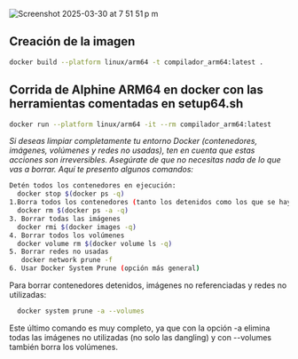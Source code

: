 ![Screenshot 2025-03-30 at 7 51 51 p m](https://github.com/user-attachments/assets/dd746913-d08b-4acb-b002-114ad08b683e)


## Creación de la imagen
```bash
docker build --platform linux/arm64 -t compilador_arm64:latest .
```

## Corrida de Alphine ARM64 en docker con las herramientas comentadas en setup64.sh
```bash
docker run --platform linux/arm64 -it --rm compilador_arm64:latest
```
_Si deseas limpiar completamente tu entorno Docker (contenedores, imágenes, volúmenes y redes no usadas), ten en cuenta que estas acciones son irreversibles. Asegúrate de que no necesitas nada de lo que vas a borrar. Aquí te presento algunos comandos:_

```bash
Detén todos los contenedores en ejecución:
  docker stop $(docker ps -q)
1.Borra todos los contenedores (tanto los detenidos como los que se hayan detenido):
  docker rm $(docker ps -a -q)
3. Borrar todas las imágenes
  docker rmi $(docker images -q)
4. Borrar todos los volúmenes
  docker volume rm $(docker volume ls -q)
5. Borrar redes no usadas
   docker network prune -f
6. Usar Docker System Prune (opción más general)
```

Para borrar contenedores detenidos, imágenes no referenciadas y redes no utilizadas:
```bash
  docker system prune -a --volumes
```
Este último comando es muy completo, ya que con la opción -a elimina todas las imágenes no utilizadas (no solo las dangling) y con --volumes también borra los volúmenes.
